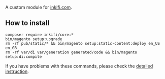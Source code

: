 A custom module for [inkifi.com](https://inkifi.com).

## How to install
```
composer require inkifi/core:*
bin/magento setup:upgrade
rm -rf pub/static/* && bin/magento setup:static-content:deploy en_US en_GB
rm -rf var/di var/generation generated/code && bin/magento setup:di:compile
```
If you have problems with these commands, please check the [detailed instruction](https://mage2.pro/t/263).